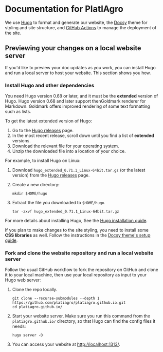 # Documentation for PlatIAgro

We use [Hugo](https://gohugo.io/) to format and generate our website, the
[Docsy](https://github.com/google/docsy) theme for styling and site structure,
and [GitHub Actions](https://github.com/features/actions) to manage the deployment of the site.

## Previewing your changes on a local website server

If you'd like to preview your doc updates as you work, you can install Hugo
and run a local server to host your website. This section shows you how.

### Install Hugo and other dependencies

You need Hugo version 0.68 or later, and it must be the **extended** version of
Hugo. Hugo version 0.68 and later support thenGoldmark renderer for Markdown.
Goldmark offers improved rendering of some text formatting such as lists.

To get the latest extended version of Hugo:

1.  Go to the [Hugo releases](https://github.com/gohugoio/hugo/releases) page.
1.  In the most recent release, scroll down until you find a list of
    **extended** versions.
1. Download the relevant file for your operating system.
1. Unzip the downloaded file into a location of your choice.

For example, to install Hugo on Linux:

1.  Download `hugo_extended_0.71.1_Linux-64bit.tar.gz`
    (or the latest version) from the
    [Hugo releases](https://github.com/gohugoio/hugo/releases/tag/v0.71.1) page.

1.  Create a new directory:

        mkdir $HOME/hugo

1.  Extract the file you downloaded to `$HOME/hugo`.

        tar -zxvf hugo_extended_0.71.1_Linux-64bit.tar.gz

For more details about installing Hugo, See the
[Hugo installation guide](https://gohugo.io/getting-started/installing/).

If you plan to make changes to the site styling, you need to install some
**CSS libraries** as well. Follow the instructions in the
[Docsy theme's setup
guide](https://www.docsy.dev/docs/getting-started/#install-postcss).

### Fork and clone the website repository and run a local website server

Follow the usual GitHub workflow to fork the repository on GitHub and clone it
to your local machine, then use your local repository as input to your Hugo web
server:

1. Clone the repo locally.

    ```
    git clone --recurse-submodules --depth 1 https://github.com/platiagro/platiagro.github.io.git
    cd platiagro.github.io/
    ```

1. Start your website server. Make sure you run this command from the
   `platiagro.github.io/` directory, so that Hugo can find the config files it needs:

    ```
    hugo server -D
    ```

1. You can access your website at
  [http://localhost:1313/](http://localhost:1313/).

